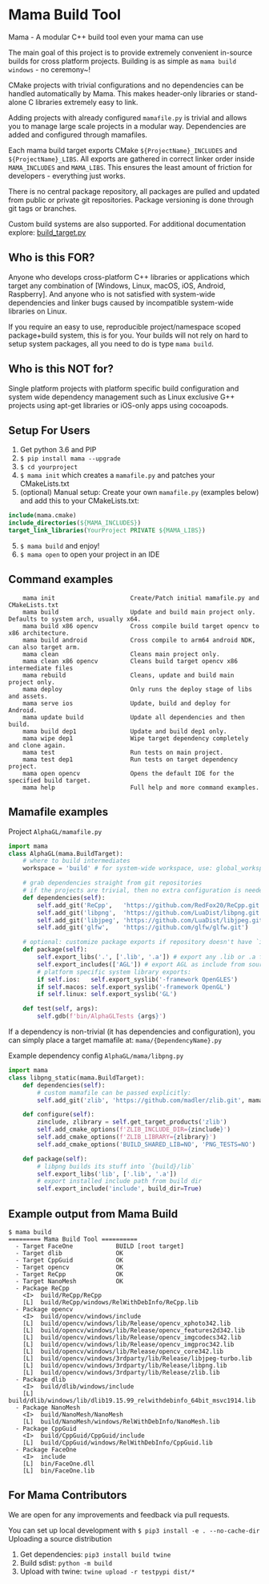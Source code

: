 # Mama Build Tool
Mama - A modular C++ build tool even your mama can use

The main goal of this project is to provide extremely convenient in-source builds
for cross platform projects. Building is as simple as `mama build windows` - no ceremony~!

CMake projects with trivial configurations and no dependencies can be handled
automatically by Mama. This makes header-only libraries or stand-alone C libraries
extremely easy to link.

Adding projects with already configured `mamafile.py` is trivial and allows you to manage
large scale projects in a modular way. Dependencies are added and configured through mamafiles.

Each mama build target exports CMake `${ProjectName}_INCLUDES` and `${ProjectName}_LIBS`. All exports
are gathered in correct linker order inside `MAMA_INCLUDES` and `MAMA_LIBS`. This ensures the least
amount of friction for developers - everything just works.

There is no central package repository, all packages are pulled and updated from public or 
private git repositories. Package versioning is done through git tags or branches.

Custom build systems are also supported. For additional documentation explore: [build_target.py](mama/build_target.py)


## Who is this FOR?
Anyone who develops cross-platform C++ libraries or applications which
target any combination of [Windows, Linux, macOS, iOS, Android, Raspberry].
And anyone who is not satisfied with system-wide dependencies and linker
bugs caused by incompatible system-wide libraries on Linux.

If you require an easy to use, reproducible project/namespace scoped package+build system, this is for you.
Your builds will not rely on hard to setup system packages, all you need to do is type `mama build`.


## Who is this NOT for?
Single platform projects with platform specific build configuration and system wide dependency management
such as Linux exclusive G++ projects using apt-get libraries or iOS-only apps using cocoapods.


## Setup For Users
1. Get python 3.6 and PIP
2. `$ pip install mama --upgrade`
3. `$ cd yourproject`
3. `$ mama init` which creates a `mamafile.py` and patches your CMakeLists.txt
4. (optional) Manual setup: Create your own `mamafile.py` (examples below) and add this to your CMakeLists.txt:
```cmake
include(mama.cmake)
include_directories(${MAMA_INCLUDES})
target_link_libraries(YourProject PRIVATE ${MAMA_LIBS})
```
5. `$ mama build` and enjoy!
6. `$ mama open` to open your project in an IDE


## Command examples
```
    mama init                     Create/Patch initial mamafile.py and CMakeLists.txt
    mama build                    Update and build main project only. Defaults to system arch, usually x64.
    mama build x86 opencv         Cross compile build target opencv to x86 architecture.
    mama build android            Cross compile to arm64 android NDK, can also target arm.
    mama clean                    Cleans main project only.
    mama clean x86 opencv         Cleans build target opencv x86 intermediate files
    mama rebuild                  Cleans, update and build main project only.
    mama deploy                   Only runs the deploy stage of libs and assets.
    mama serve ios                Update, build and deploy for Android.
    mama update build             Update all dependencies and then build.
    mama build dep1               Update and build dep1 only.
    mama wipe dep1                Wipe target dependency completely and clone again.
    mama test                     Run tests on main project.
    mama test dep1                Run tests on target dependency project.
    mama open opencv              Opens the default IDE for the specified build target.
    mama help                     Full help and more command examples.
```


## Mamafile examples

Project `AlphaGL/mamafile.py`
```py
import mama
class AlphaGL(mama.BuildTarget):
    # where to build intermediates
    workspace = 'build' # for system-wide workspace, use: global_workspace = 'mycompany'

    # grab dependencies straight from git repositories
    # if the projects are trivial, then no extra configuration is needed
    def dependencies(self):
        self.add_git('ReCpp',   'https://github.com/RedFox20/ReCpp.git', branch='master')
        self.add_git('libpng',  'https://github.com/LuaDist/libpng.git')
        self.add_git('libjpeg', 'https://github.com/LuaDist/libjpeg.git')
        self.add_git('glfw',    'https://github.com/glfw/glfw.git')

    # optional: customize package exports if repository doesn't have `include` or `src`
    def package(self):
        self.export_libs('.', ['.lib', '.a']) # export any .lib or .a from build folder
        self.export_includes(['AGL']) # export AGL as include from source folder
        # platform specific system library exports:
        if self.ios:   self.export_syslib('-framework OpenGLES')
        if self.macos: self.export_syslib('-framework OpenGL')
        if self.linux: self.export_syslib('GL')

    def test(self, args):
        self.gdb(f'bin/AlphaGLTests {args}')
```

If a dependency is non-trivial (it has dependencies and configuration),
you can simply place a target mamafile at: `mama/{DependencyName}.py`

Example dependency config `AlphaGL/mama/libpng.py`
```py
import mama
class libpng_static(mama.BuildTarget):
    def dependencies(self):
        # custom mamafile can be passed explicitly:
        self.add_git('zlib', 'https://github.com/madler/zlib.git', mamafile='zlib.py')

    def configure(self):
        zinclude, zlibrary = self.get_target_products('zlib')
        self.add_cmake_options(f'ZLIB_INCLUDE_DIR={zinclude}')
        self.add_cmake_options(f'ZLIB_LIBRARY={zlibrary}')
        self.add_cmake_options('BUILD_SHARED_LIB=NO', 'PNG_TESTS=NO')

    def package(self):
        # libpng builds its stuff into `{build}/lib`
        self.export_libs('lib', ['.lib', '.a'])
        # export installed include path from build dir
        self.export_include('include', build_dir=True)
```

## Example output from Mama Build
```
$ mama build
========= Mama Build Tool ==========
  - Target FaceOne            BUILD [root target]
  - Target dlib               OK
  - Target CppGuid            OK
  - Target opencv             OK
  - Target ReCpp              OK
  - Target NanoMesh           OK
  - Package ReCpp
    <I>  build/ReCpp/ReCpp
    [L]  build/ReCpp/windows/RelWithDebInfo/ReCpp.lib
  - Package opencv
    <I>  build/opencv/windows/include
    [L]  build/opencv/windows/lib/Release/opencv_xphoto342.lib
    [L]  build/opencv/windows/lib/Release/opencv_features2d342.lib
    [L]  build/opencv/windows/lib/Release/opencv_imgcodecs342.lib
    [L]  build/opencv/windows/lib/Release/opencv_imgproc342.lib
    [L]  build/opencv/windows/lib/Release/opencv_core342.lib
    [L]  build/opencv/windows/3rdparty/lib/Release/libjpeg-turbo.lib
    [L]  build/opencv/windows/3rdparty/lib/Release/libpng.lib
    [L]  build/opencv/windows/3rdparty/lib/Release/zlib.lib
  - Package dlib
    <I>  build/dlib/windows/include
    [L]  build/dlib/windows/lib/dlib19.15.99_relwithdebinfo_64bit_msvc1914.lib
  - Package NanoMesh
    <I>  build/NanoMesh/NanoMesh
    [L]  build/NanoMesh/windows/RelWithDebInfo/NanoMesh.lib
  - Package CppGuid
    <I>  build/CppGuid/CppGuid/include
    [L]  build/CppGuid/windows/RelWithDebInfo/CppGuid.lib
  - Package FaceOne
    <I>  include
    [L]  bin/FaceOne.dll
    [L]  bin/FaceOne.lib
```


## For Mama Contributors
We are open for any improvements and feedback via pull requests.

You can set up local development with `$ pip3 install -e . --no-cache-dir`
Uploading a source distribution
1. Get dependencies: `pip3 install build twine`
2. Build sdist: `python -m build`
3. Upload with twine: `twine upload -r testpypi dist/*`
